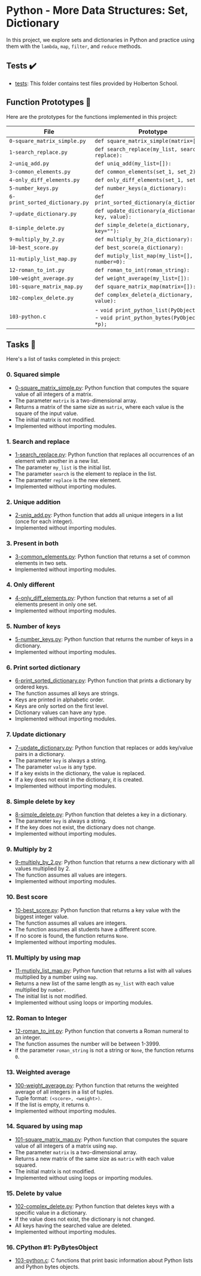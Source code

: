 # Python - More Data Structures: Set, Dictionary

In this project, we explore sets and dictionaries in Python and practice using them with the `lambda`, `map`, `filter`, and `reduce` methods.

## Tests :heavy_check_mark:

* [tests](./tests): This folder contains test files provided by Holberton School.

## Function Prototypes :floppy_disk:

Here are the prototypes for the functions implemented in this project:

| File                           | Prototype                                                                                                 |
| ------------------------------ | --------------------------------------------------------------------------------------------------------- |
| `0-square_matrix_simple.py`    | `def square_matrix_simple(matrix=[]):`                                                                    |
| `1-search_replace.py`          | `def search_replace(my_list, search, replace):`                                                           |
| `2-uniq_add.py`                | `def uniq_add(my_list=[]):`                                                                               |
| `3-common_elements.py`         | `def common_elements(set_1, set_2):`                                                                      |
| `4-only_diff_elements.py`      | `def only_diff_elements(set_1, set_2):`                                                                   |
| `5-number_keys.py`             | `def number_keys(a_dictionary):`                                                                          |
| `6-print_sorted_dictionary.py` | `def print_sorted_dictionary(a_dictionary):`                                                              |
| `7-update_dictionary.py`       | `def update_dictionary(a_dictionary, key, value):`                                                        |
| `8-simple_delete.py`           | `def simple_delete(a_dictionary, key=""):`                                                                |
| `9-multiply_by_2.py`           | `def multiply_by_2(a_dictionary):`                                                                        |
| `10-best_score.py`             | `def best_score(a_dictionary):`                                                                           |
| `11-mutiply_list_map.py`       | `def mutiply_list_map(my_list=[], number=0):`                                                             |
| `12-roman_to_int.py`           | `def roman_to_int(roman_string):`                                                                         |
| `100-weight_average.py`        | `def weight_average(my_list=[]):`                                                                         |
| `101-square_matrix_map.py`     | `def square_matrix_map(matrix=[]):`                                                                       |
| `102-complex_delete.py`        | `def complex_delete(a_dictionary, value):`                                                                |
| `103-python.c`                 | - `void print_python_list(PyObject *p);`<br>- `void print_python_bytes(PyObject *p);` |

## Tasks :page_with_curl:

Here's a list of tasks completed in this project:

### 0. Squared simple
* [0-square_matrix_simple.py](./0-square_matrix_simple.py): Python function that computes the square value of all integers of a matrix.
* The parameter `matrix` is a two-dimensional array.
* Returns a matrix of the same size as `matrix`, where each value is the square of the input value.
* The initial matrix is not modified.
* Implemented without importing modules.

### 1. Search and replace
* [1-search_replace.py](./1-search_replace.py): Python function that replaces all occurrences of an element with another in a new list.
* The parameter `my_list` is the initial list.
* The parameter `search` is the element to replace in the list.
* The parameter `replace` is the new element.
* Implemented without importing modules.

### 2. Unique addition
* [2-uniq_add.py](./2-uniq_add.py): Python function that adds all unique integers in a list (once for each integer).
* Implemented without importing modules.

### 3. Present in both
* [3-common_elements.py](./3-common_elements.py): Python function that returns a set of common elements in two sets.
* Implemented without importing modules.

### 4. Only different
* [4-only_diff_elements.py](./4-only_diff_elements.py): Python function that returns a set of all elements present in only one set.
* Implemented without importing modules.

### 5. Number of keys
* [5-number_keys.py](./5-number_keys.py): Python function that returns the number of keys in a dictionary.
* Implemented without importing modules.

### 6. Print sorted dictionary
* [6-print_sorted_dictionary.py](./6-print_sorted_dictionary.py): Python function that prints a dictionary by ordered keys.
* The function assumes all keys are strings.
* Keys are printed in alphabetic order.
* Keys are only sorted on the first level.
* Dictionary values can have any type.
* Implemented without importing modules.

### 7. Update dictionary
* [7-update_dictionary.py](./7-update_dictionary.py): Python function that replaces or adds key/value pairs in a dictionary.
* The parameter `key` is always a string.
* The parameter `value` is any type.
* If a key exists in the dictionary, the value is replaced.
* If a key does not exist in the dictionary, it is created.
* Implemented without importing modules.

### 8. Simple delete by key
* [8-simple_delete.py](./8-simple_delete.py): Python function that deletes a key in a dictionary.
* The parameter `key` is always a string.
* If the key does not exist, the dictionary does not change.
* Implemented without importing modules.

### 9. Multiply by 2
* [9-multiply_by_2.py](./9-multiply_by_2.py): Python function that returns a new dictionary with all values multiplied by 2.
* The function assumes all values are integers.
* Implemented without importing modules.

### 10. Best score
* [10-best_score.py](./10-best_score.py): Python function that returns a key value with the biggest integer value.
* The function assumes all values are integers.
* The function assumes all students have a different score.
* If no score is found, the function returns `None`.
* Implemented without importing modules.

### 11. Multiply by using map
* [11-mutiply_list_map.py](./11-multiply_list_map.py): Python function that returns a list with all values multiplied by a number using `map`.
* Returns a new list of the same length as `my_list` with each value multiplied by `number`.
* The initial list is not modified.
* Implemented without using loops or importing modules.

### 12. Roman to Integer
* [12-roman_to_int.py](./12-roman_to_int.py): Python function that converts a Roman numeral to an integer.
* The function assumes the number will be between 1-3999.
* If the parameter `roman_string` is not a string or `None`, the function returns `0`.

### 13. Weighted average
* [100-weight_average.py](./100-weight_average.py): Python function that returns the weighted average of all integers in a list of tuples.
* Tuple format: `(<score>, <weight>)`.
* If the list is empty, it returns `0`.
* Implemented without importing modules.

### 14. Squared by using map
* [101-square_matrix_map.py](./101-square_matrix_map.py): Python function that computes the square value of all integers of a matrix using `map`.
* The parameter `matrix` is a two-dimensional array.
* Returns a new matrix of the same size as `matrix` with each value squared.
* The initial matrix is not modified.
* Implemented without using loops or importing modules.

### 15. Delete by value
* [102-complex_delete.py](./102-complex_delete.py): Python function that deletes keys with a specific value in a dictionary.
* If the value does not exist, the dictionary is not changed.
* All keys having the searched value are deleted.
* Implemented without importing modules.

### 16. CPython #1: PyBytesObject
* [103-python.c](./103-python.c): C functions that print basic information about Python lists and Python bytes objects.

